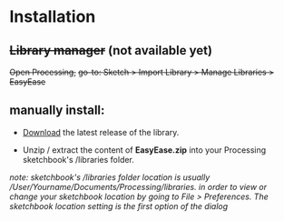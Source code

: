# Installation

## ~~Library manager~~ (not available yet)
~~Open Processing,~~
~~go-to: Sketch > Import Library > Manage Libraries > EasyEase~~


## manually install:

- [Download]("https://github.com/fredegd/EasyEase/releases") the latest release of the library.

- Unzip / extract the content of **EasyEase.zip** into your Processing sketchbook's /libraries folder.

*note: sketchbook's /libraries folder location is usually /User/Yourname/Documents/Processing/libraries.
in order to view or change your sketchbook location by going to File > Preferences. 
The sketchbook location setting is the first option of the dialog*

